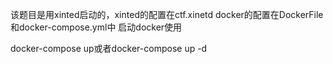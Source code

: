 该题目是用xinted启动的，xinted的配置在ctf.xinetd
docker的配置在DockerFile和docker-compose.yml中
启动docker使用

docker-compose up或者docker-compose up -d